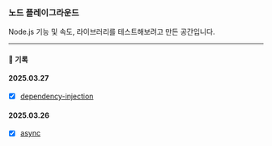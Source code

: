 ### 노드 플레이그라운드

Node.js 기능 및 속도, 라이브러리를 테스트해보려고 만든 공간입니다.

---

#### 📝 기록

#### 2025.03.27

- [x] [dependency-injection](./di/)

#### 2025.03.26

- [x] [async](./async/)
